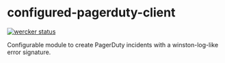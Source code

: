 configured-pagerduty-client
===========================

[![wercker status](https://app.wercker.com/status/ea54b12ef1368a3aa243de5305c98134/s/master "wercker status")](https://app.wercker.com/project/byKey/ea54b12ef1368a3aa243de5305c98134)

Configurable module to create PagerDuty incidents with a winston-log-like error signature.
